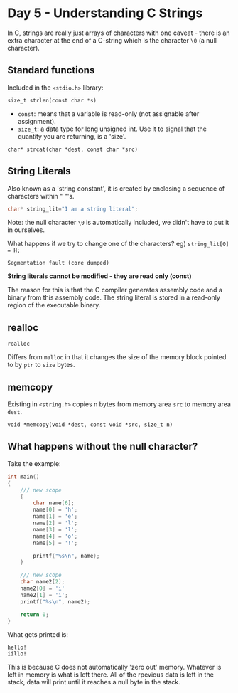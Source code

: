# Day 5 - Understanding C Strings

In C, strings are really just arrays of characters with one caveat - there is an extra character at the end of a C-string which is the character `\0` (a null character).

## Standard functions

Included in the `<stdio.h>` library:

```
size_t strlen(const char *s)
```

- `const`: means that a variable is read-only (not assignable after assignment).
- `size_t`: a data type for long unsigned int. Use it to signal that the quantity you are returning, is a 'size'.

```
char* strcat(char *dest, const char *src)
```
 
## String Literals

Also known as a 'string constant', it is created by enclosing a sequence of characters within " "'s.

```c
char* string_lit="I am a string literal";
``` 

Note: the null character `\0` is automatically included, we didn't have to put it in ourselves. 

What happens if we try to change one of the characters? eg) `string_lit[0] = H;`

```response
Segmentation fault (core dumped)
```

**String literals cannot be modified - they are read only (const)**

The reason for this is that the C compiler generates assembly code and a binary from this assembly code. The string literal is stored in a read-only region of the executable binary.


## realloc

```
realloc
```

Differs from `malloc` in that it changes the size of the memory block pointed to by `ptr` to `size` bytes.

## memcopy

Existing in `<string.h>` copies n bytes from memory area `src` to memory area `dest`.

```
void *memcopy(void *dest, const void *src, size_t n)
```

## What happens without the null character?

Take the example:

```c
int main()
{
	/// new scope
	{
		char name[6];
		name[0] = 'h';
		name[1] = 'e';
		name[2] = 'l';
		name[3] = 'l';
		name[4] = 'o';
		name[5] = '!';

		printf("%s\n", name);
	}

	/// new scope
	char name2[2];
	name2[0] = 'i'
	name2[1] = 'i';
	printf("%s\n", name2);

	return 0;
}
```

What gets printed is:

```
hello!
iillo!
```

This is because C does not automatically 'zero out' memory. Whatever is left in memory is what is left there. All of the rpevious data is left in the stack, data will print until it reaches a null byte in the stack.
